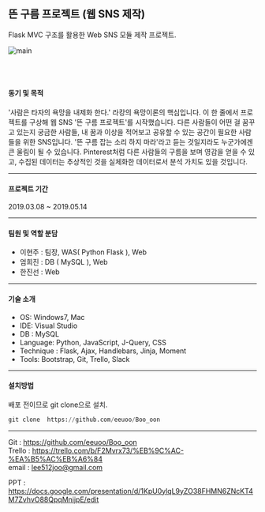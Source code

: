 
 ## 뜬 구름 프로젝트 (웹 SNS 제작)
 
 Flask MVC 구조를 활용한 Web SNS 모듈 제작 프로젝트.
 
 ![main](https://user-images.githubusercontent.com/44750085/57500095-f64c8800-731c-11e9-9d64-0f34f2bc87d0.png)

 
 <br>
 <br>
 
#### 동기 및 목적 
'사람은 타자의 욕망을 내제화 한다.' 라캉의 욕망이론의 핵심입니다. 이 한 줄에서 프로젝트를 구상해 웹 SNS '뜬 구름 프로젝트'를 시작했습니다. 다른 사람들이 어떤 걸 꿈꾸고 있는지 궁금한 사람들, 내 꿈과 이상을 적어보고 공유할 수 있는 공간이 필요한 사람들을 위한 SNS입니다. '뜬 구름 잡는 소리 하지 마라'라고 듣는 것일지라도 누군가에겐 큰 울림이 될 수 있습니다. Pinterest처럼 다른 사람들의 구름을 보며 영감을 얻을 수 있고, 수집된 데이터는 추상적인 것을 실체화한 데이터로서 분석 가치도 있을 것입니다. 

<hr>

 #### 프로젝트 기간
 2019.03.08 ~ 2019.05.14
 
 <hr>
 
 #### 팀원 및 역할 분담 
- 이현주 : 팀장, WAS( Python Flask ), Web   
- 엄희진 : DB ( MySQL ), Web    
- 한진선 : Web    
     
<hr>

 #### 기술 소개
-	OS: Windows7, Mac
-	IDE: Visual Studio
- DB : MySQL
-	Language: Python, JavaScript, J-Query, CSS
- Technique : Flask, Ajax, Handlebars, Jinja, Moment
-	Tools:  Bootstrap, Git, Trello, Slack

<hr>

#### 설치방법
배포 전이므로 git clone으로 설치.
 ~~~python
 git clone  https://github.com/eeuoo/Boo_oon  
 ~~~


<hr>

Git : https://github.com/eeuoo/Boo_oon    
Trello : https://trello.com/b/F2Mvrx73/%EB%9C%AC-%EA%B5%AC%EB%A6%84     
email : lee512joo@gmail.com

PPT : https://docs.google.com/presentation/d/1KpU0ylqL9yZO38FHMN6ZNcKT4M7ZvhvO88QpqMnijpE/edit
